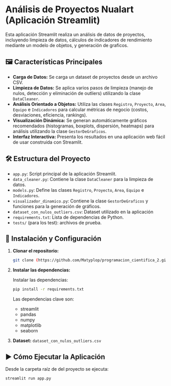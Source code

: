 # Análisis de Proyectos Nualart (Aplicación Streamlit)

Esta aplicación Streamlit realiza un análisis de datos de proyectos, incluyendo limpieza de datos, cálculos de indicadores de rendimiento mediante un modelo de objetos, y generación de graficos.

## 🖼️ Características Principales

* **Carga de Datos:** Se carga un dataset de proyectos desde un archivo CSV.
* **Limpieza de Datos:** Se aplica varios pasos de limpieza (manejo de nulos, detección y eliminación de outliers) utilizando la clase `DataCleaner`.
* **Análisis Orientado a Objetos:** Utiliza las clases `Registro`, `Proyecto`, `Area`, `Equipo` e `Indicadores` para calcular métricas de negocio (costos, desviaciones, eficiencia, rankings).
* **Visualización Dinámica:** Se generan automáticamente gráficos recomendados (histogramas, boxplots, dispersión, heatmaps) para análisis utilizando la clase `GestorDeGraficos`.
* **Interfaz Interactiva:** Presenta los resultados en una aplicación web fácil de usar construida con Streamlit.

## 🛠️ Estructura del Proyecto

* `app.py`: Script principal de la aplicación Streamlit.
* `data_cleaner.py`: Contiene la clase `DataCleaner` para la limpieza de datos.
* `models.py`: Define las clases `Registro`, `Proyecto`, `Area`, `Equipo` e `Indicadores`.
* `visualizador_dinamico.py`: Contiene la clase `GestorDeGraficos` y funciones para la generación de gráficos.
* `dataset_con_nulos_outliers.csv`: Dataset utilizado en la aplicación
* `requirements.txt`: Lista de dependencias de Python.
* `tests/` (para los test): archivos de prueba.



## 🚀 Instalación y Configuración

1.  **Clonar el repositorio:**
    ```bash
    git clone (https://github.com/Matyplop/programacion_cientifica_2.git)
    
    ```



3.  **Instalar las dependencias:**
   
    Instalar las dependencias:
    ```bash
    pip install -r requirements.txt
    ```
    Las dependencias clave son:
    * streamlit
    * pandas
    * numpy
    * matplotlib
    * seaborn

4.  **Dataset:**
    `dataset_con_nulos_outliers.csv` 

## ▶️ Cómo Ejecutar la Aplicación

Desde la carpeta raíz de del proyecto se ejecuta:

```bash
streamlit run app.py
